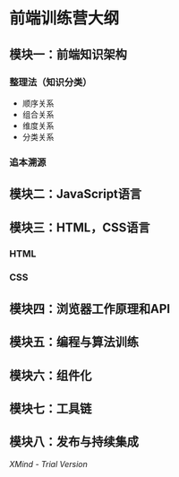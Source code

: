 # 前端训练营大纲

## 模块一：前端知识架构

### 整理法（知识分类）

- 顺序关系
- 组合关系
- 维度关系
- 分类关系

### 追本溯源

## 模块二：JavaScript语言

## 模块三：HTML，CSS语言

### HTML

### CSS

## 模块四：浏览器工作原理和API

## 模块五：编程与算法训练

## 模块六：组件化

## 模块七：工具链

## 模块八：发布与持续集成

*XMind - Trial Version*